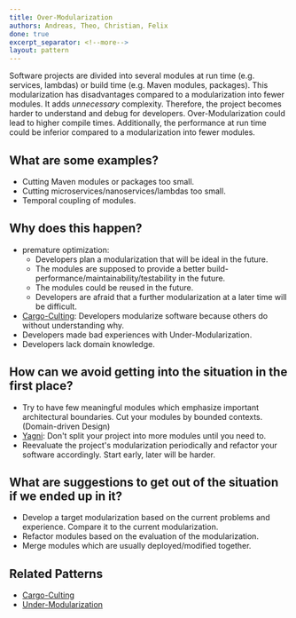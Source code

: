 ```yaml
---
title: Over-Modularization
authors: Andreas, Theo, Christian, Felix
done: true
excerpt_separator: <!--more-->
layout: pattern
---
```

Software projects are divided into several modules at run time (e.g. services, lambdas) or build time (e.g. Maven modules, packages). This modularization has disadvantages compared to a modularization into fewer modules.<!--more--> It adds *unnecessary* complexity. Therefore, the project becomes harder to understand and debug for developers. Over-Modularization could lead to higher compile times. Additionally, the performance at run time could be inferior compared to a modularization into fewer modules.

## What are some examples?
- Cutting Maven modules or packages too small.
- Cutting microservices/nanoservices/lambdas too small.
- Temporal coupling of modules.


## Why does this happen?
- premature optimization:
    - Developers plan a modularization that will be ideal in the future.
    - The modules are supposed to provide a better build-performance/maintainability/testability in the future.
    - The modules could be reused in the future.
    - Developers are afraid that a further modularization at a later time will be difficult.
- [Cargo-Culting](../patterns/cargo_culting.html): Developers modularize software because others do without understanding why.
- Developers made bad experiences with Under-Modularization.
- Developers lack domain knowledge.


## How can we avoid getting into the situation in the first place?
- Try to have few meaningful modules which emphasize important architectural boundaries. Cut your modules by bounded contexts. (Domain-driven Design)
- [Yagni]: Don't split your project into more modules until you need to.
- Reevaluate the project's modularization periodically and refactor your software accordingly. Start early, later will be harder.


## What are suggestions to get out of the situation if we ended up in it?
- Develop a target modularization based on the current problems and experience. Compare it to the current modularization.
- Refactor modules based on the evaluation of the modularization.
- Merge modules which are usually deployed/modified together.

## Related Patterns
- [Cargo-Culting](../patterns/cargo_culting.html)
- [Under-Modularization](../patterns/under_modularization.html)

[Yagni]: https://www.martinfowler.com/bliki/Yagni.html
